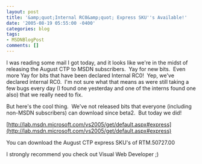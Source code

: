 ```yaml
---
layout: post
title: '&amp;quot;Internal RC0&amp;quot; Express SKU''s Available!'
date: '2005-08-19 05:55:00 -0400'
categories: blog
tags:
- MSDNBlogPost
comments: []
---
```


I was reading some mail I got today, and it looks like we're in the midst of releasing the August CTP to MSDN subscribers.&nbsp; Yay for new bits.&nbsp; Even more Yay for bits that have been declared Internal RC0!&nbsp; Yep, we've declared internal RC0.&nbsp; I'm not sure what that means as were still taking a few bugs every day (I found one yesterday and one of the interns found one also) that we really need to fix.

But here's the cool thing.&nbsp; We've not released bits that everyone (including non-MSDN subscribers) can download since beta2.&nbsp; But today we did!&nbsp; 

[http://lab.msdn.microsoft.com/vs2005/get/default.aspx#express](http://lab.msdn.microsoft.com/vs2005/get/default.aspx#express)

You can download the August CTP express SKU's of RTM.50727.00&nbsp; 

I strongly recommend you check out Visual Web Developer ;)